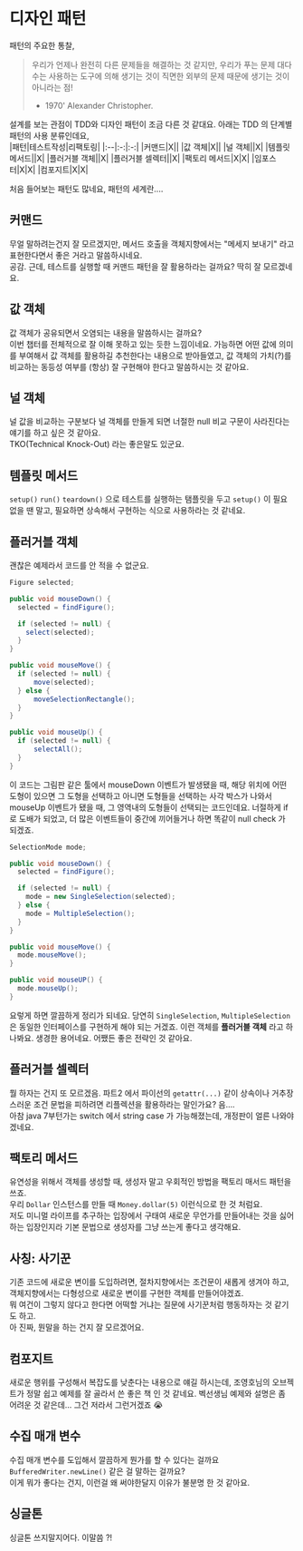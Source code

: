 # 디자인 패턴

패턴의 주요한 통찰,
> 우리가 언제나 완전히 다른 문제들을 해결하는 것 같지만, 우리가 푸는 문제 대다수는 사용하는 도구에 의해 생기는 것이 직면한 외부의 문제 때문에 생기는 것이 아니라는 점!  
> - 1970' Alexander Christopher.

설계를 보는 관점이 TDD와 디자인 패턴이 조금 다른 것 같대요.
아래는 TDD 의 단계별 패턴의 사용 분류인데요,  
|패턴|테스트작성|리팩토링|
|:--|:-:|:-:|
|커맨드|X||
|값 객체|X||
|널 객체||X|
|템플릿 메서드||X|
|플러거블 객체||X|
|플러거블 셀렉터||X|
|팩토리 메서드|X|X|
|임포스터|X|X|
|컴포지트|X|X|

처음 들어보는 패턴도 많네요, 패턴의 세계란....

## 커맨드
무얼 말하려는건지 잘 모르겠지만, 메서드 호출을 객체지향에서는 "메세지 보내기" 라고 표현한다면서 좋은 거라고 말씀하시네요.  
공감. 근데, 테스트를 실행할 때 커맨드 패턴을 잘 활용하라는 걸까요? 딱히 잘 모르겠네요.

## 값 객체
값 객체가 공유되면서 오염되는 내용을 말씀하시는 걸까요?  
이번 챕터를 전체적으로 잘 이해 못하고 있는 듯한 느낌이네요. 가능하면 어떤 값에 의미를 부여해서 값 객체를 활용하길 추천한다는 내용으로 받아들였고, 값 객체의 가치(?)를 비교하는 동등성 여부를 (항상) 잘 구현해야 한다고 말씀하시는 것 같아요.

## 널 객체
널 값을 비교하는 구분보다 널 객체를 만들게 되면 너절한 null 비교 구문이 사라진다는 얘기를 하고 싶은 것 같아요.  
TKO(Technical Knock-Out) 라는 좋은말도 있군요.

## 템플릿 메서드
`setup()` `run()` `teardown()` 으로 테스트를 실행하는 탬플릿을 두고 `setup()` 이 필요 없을 땐 말고, 필요하면 상속해서 구현하는 식으로 사용하라는 것 같네요.

## 플러거블 객체
괜찮은 예제라서 코드를 안 적을 수 없군요.  
```java
Figure selected;

public void mouseDown() {
  selected = findFigure();

  if (selected != null) {
    select(selected);
  }
}

public void mouseMove() {
  if (selected != null) {
      move(selected);
  } else {
      moveSelectionRectangle();
  }
}

public void mouseUp() {
  if (selected != null) {
      selectAll();
  }
}
```
이 코드는 그림판 같은 툴에서 mouseDown 이벤트가 발생됐을 때, 해당 위치에 어떤 도형이 있으면 그 도형을 선택하고 아니면 도형들을 선택하는 사각 박스가 나와서 mouseUp 이벤트가 됐을 때, 그 영역내의 도형들이 선택되는 코드인데요.
너절하게 if 로 도배가 되었고, 더 많은 이벤트들이 중간에 끼어들거나 하면 똑같이 null check 가 되겠죠.
```java
SelectionMode mode;

public void mouseDown() {
  selected = findFigure();

  if (selected != null) {
    mode = new SingleSelection(selected);
  } else {
    mode = MultipleSelection();
  }
}

public void mouseMove() {
  mode.mouseMove();
}

public void mouseUP() {
  mode.mouseUp();
}
``` 
요렇게 하면 깔끔하게 정리가 되네요. 당연히 `SingleSelection`, `MultipleSelection` 은 동일한 인터페이스를 구현하게 해야 되는 거겠죠.
이런 객체를 **플러거블 객체** 라고 하나봐요. 생경한 용어네요. 어쨌든 좋은 전략인 것 같아요.

## 플러거블 셀렉터
뭘 하자는 건지 또 모르겠음. 파트2 에서 파이선의 `getattr(...)` 같이 상속이나 거추장스러운 조건 문법을 피하려면 리플렉션을 활용하라는 말인가요? 음....  
아참 java 7부턴가는 switch 에서 string case 가 가능해졌는데, 개정판이 얼른 나와야겠네요.

## 팩토리 메서드
유연성을 위해서 객체를 생성할 때, 생성자 말고 우회적인 방법을 팩토리 매서드 패턴을 쓰죠.  
우리 `Dollar` 인스턴스를 만들 때 `Money.dollar(5)` 이런식으로 한 것 처럼요.   
저도 미니멀 라이프를 추구하는 입장에서 구태여 새로운 무언가를 만들어내는 것을 싫어하는 입장인지라 기본 문법으로 생성자를 그냥 쓰는게 좋다고 생각해요.

## 사칭: 사기꾼
기존 코드에 새로운 변이를 도입하려면, 절차지향에서는 조건문이 새롭게 생겨야 하고, 객체지향에서는 다형성으로 새로운 변이를 구현한 객체를 만들어야겠죠.  
뭐 여건이 그렇지 않다고 한다면 어떡할 거냐는 질문에 사기꾼처럼 행동하자는 것 같기도 하고.  
아 진짜, 뭔말을 하는 건지 잘 모르겠어요.

## 컴포지트
새로운 행위를 구성해서 복잡도를 낮춘다는 내용으로 얘길 하시는데, 조영호님의 오브젝트가 정말 쉽고 예제를 잘 골라서 쓴 좋은 책 인 것 같네요. 벡선생님 예제와 설명은 좀 어려운 것 같은데... 그건 저라서 그런거겠죠 😭

## 수집 매개 변수
수집 매개 변수를 도입해서 깔끔하게 뭔가를 할 수 있다는 걸까요 `BufferedWriter.newLine()` 같은 걸 말하는 걸까요?  
이게 뭐가 좋다는 건지, 이런걸 왜 써야한달지 이유가 불분명 한 것 같아요.

## 싱글톤
싱글톤 쓰지말지어다. 이말씀 ?!




